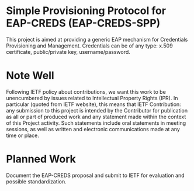 # Simple Provisioning Protocol for EAP-CREDS (EAP-CREDS-SPP)

This project is aimed at providing a generic EAP mechanism for Credentials Provisioning and Management.
Credentials can be of any type: x.509 certificate, public/private key, username/password.

# Note Well

Following IETF policy about contributions, we want this work to be unencumbered by issues related to
Intellectual Property Rights (IPR). In particular (quoted from IETF website), this means that IETF
Contribution: any submission to this project is intended by the Contributor for publication as
all or part of produced work and any statement made within the context of this Project activity.
Such statements include oral statements in meeting sessions, as well as written and electronic communications
made at any time or place.

# Planned Work

Document the EAP-CREDS proposal and submit to IETF for evaluation and possible standardization.
